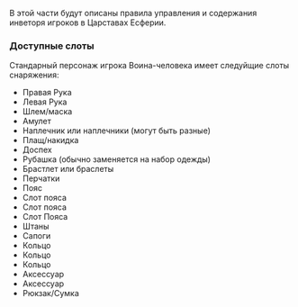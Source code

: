 В этой части будут описаны правила управления и содержания инветоря игроков в Царставах Есферии.
### Доступные слоты
Стандарный персонаж игрока Воина-человека имеет следуйщие слоты снаряжения:
* Правая Рука
* Левая Рука
* Шлем/маска
* Амулет
* Наплечник или наплечники (могут быть разные)
* Плащ/накидка 
* Доспех
* Рубашка (обычно заменяется на набор одежды)
* Брастлет или браслеты
* Перчатки 
* Пояс
* Слот пояса
* Слот пояса
* Слот Пояса
* Штаны 
* Сапоги
* Кольцо 
* Кольцо 
* Кольцо 
* Аксессуар
* Аксессуар
* Рюкзак/Сумка
